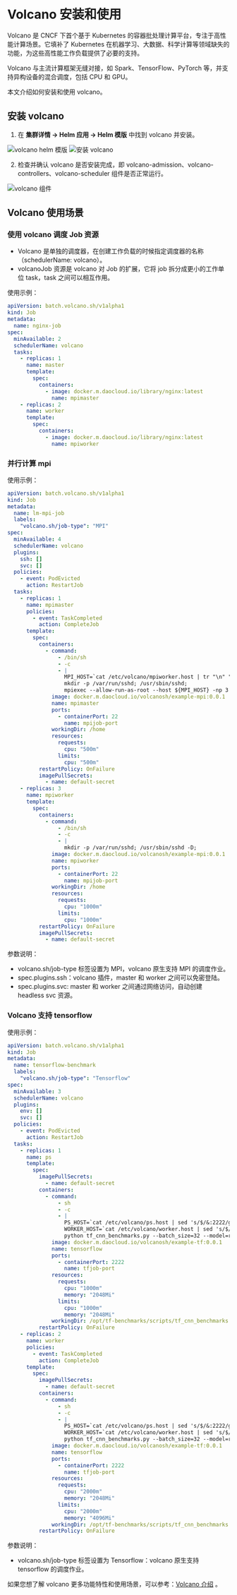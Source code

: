 # Volcano 安装和使用

Volcano 是 CNCF 下首个基于 Kubernetes 的容器批处理计算平台，专注于高性能计算场景。它填补了 Kubernetes 在机器学习、大数据、科学计算等领域缺失的功能，为这些高性能工作负载提供了必要的支持。

Volcano 与主流计算框架无缝对接，如 Spark、TensorFlow、PyTorch 等，并支持异构设备的混合调度，包括 CPU 和 GPU。

本文介绍如何安装和使用 volcano。

## 安装 volcano

1. 在 **集群详情 -> Helm 应用 -> Helm 模版** 中找到 volcano 并安装。

![volcano helm 模版](../../images/volcano-01.png)
![安装 volcano](../../images/volcano-02.png)

2. 检查并确认 volcano 是否安装完成，即 volcano-admission、volcano-controllers、volcano-scheduler 组件是否正常运行。

![volcano 组件](../../images/volcano-03.png)

## Volcano 使用场景

### 使用 volcano 调度 Job 资源

- Volcano 是单独的调度器，在创建工作负载的时候指定调度器的名称（schedulerName: volcano）。
- volcanoJob 资源是 volcano 对 Job 的扩展，它将 job 拆分成更小的工作单位 task，task 之间可以相互作用。

使用示例：

```yaml
apiVersion: batch.volcano.sh/v1alpha1
kind: Job
metadata:
  name: nginx-job
spec:
  minAvailable: 2
  schedulerName: volcano
  tasks:
    - replicas: 1
      name: master
      template:
        spec:
          containers:
            - image: docker.m.daocloud.io/library/nginx:latest
              name: mpimaster
    - replicas: 2
      name: worker
      template:
        spec:
          containers:
            - image: docker.m.daocloud.io/library/nginx:latest
              name: mpiworker
```

### 并行计算 mpi

使用示例：

```yaml
apiVersion: batch.volcano.sh/v1alpha1
kind: Job
metadata:
  name: lm-mpi-job
  labels:
    "volcano.sh/job-type": "MPI"
spec:
  minAvailable: 4
  schedulerName: volcano
  plugins:
    ssh: []
    svc: []
  policies:
    - event: PodEvicted
      action: RestartJob
  tasks:
    - replicas: 1
      name: mpimaster
      policies:
        - event: TaskCompleted
          action: CompleteJob
      template:
        spec:
          containers:
            - command:
                - /bin/sh
                - -c
                - |
                  MPI_HOST=`cat /etc/volcano/mpiworker.host | tr "\n" ","`;
                  mkdir -p /var/run/sshd; /usr/sbin/sshd;
                  mpiexec --allow-run-as-root --host ${MPI_HOST} -np 3 mpi_hello_world;
              image: docker.m.daocloud.io/volcanosh/example-mpi:0.0.1
              name: mpimaster
              ports:
                - containerPort: 22
                  name: mpijob-port
              workingDir: /home
              resources:
                requests:
                  cpu: "500m"
                limits:
                  cpu: "500m"
          restartPolicy: OnFailure
          imagePullSecrets:
            - name: default-secret
    - replicas: 3
      name: mpiworker
      template:
        spec:
          containers:
            - command:
                - /bin/sh
                - -c
                - |
                  mkdir -p /var/run/sshd; /usr/sbin/sshd -D;
              image: docker.m.daocloud.io/volcanosh/example-mpi:0.0.1
              name: mpiworker
              ports:
                - containerPort: 22
                  name: mpijob-port
              workingDir: /home
              resources:
                requests:
                  cpu: "1000m"
                limits:
                  cpu: "1000m"
          restartPolicy: OnFailure
          imagePullSecrets:
            - name: default-secret
```

参数说明：

- volcano.sh/job-type 标签设置为 MPI，volcano 原生支持 MPI 的调度作业。
- spec.plugins.ssh：volcano 插件，master 和 worker 之间可以免密登陆。
- spec.plugins.svc: master 和 worker 之间通过网络访问，自动创建 headless svc 资源。

### Volcano 支持 tensorflow

使用示例：

```yaml
apiVersion: batch.volcano.sh/v1alpha1
kind: Job
metadata:
  name: tensorflow-benchmark
  labels:
    "volcano.sh/job-type": "Tensorflow"
spec:
  minAvailable: 3
  schedulerName: volcano
  plugins:
    env: []
    svc: []
  policies:
    - event: PodEvicted
      action: RestartJob
  tasks:
    - replicas: 1
      name: ps
      template:
        spec:
          imagePullSecrets:
            - name: default-secret
          containers:
            - command:
                - sh
                - -c
                - |
                  PS_HOST=`cat /etc/volcano/ps.host | sed 's/$/&:2222/g' | tr "\n" ","`;
                  WORKER_HOST=`cat /etc/volcano/worker.host | sed 's/$/&:2222/g' | tr "\n" ","`;
                  python tf_cnn_benchmarks.py --batch_size=32 --model=resnet50 --variable_update=parameter_server --flush_stdout=true --num_gpus=1 --local_parameter_device=cpu --device=cpu --data_format=NHWC --job_name=ps --task_index=${VK_TASK_INDEX} --ps_hosts=${PS_HOST} --worker_hosts=${WORKER_HOST}
              image: docker.m.daocloud.io/volcanosh/example-tf:0.0.1
              name: tensorflow
              ports:
                - containerPort: 2222
                  name: tfjob-port
              resources:
                requests:
                  cpu: "1000m"
                  memory: "2048Mi"
                limits:
                  cpu: "1000m"
                  memory: "2048Mi"
              workingDir: /opt/tf-benchmarks/scripts/tf_cnn_benchmarks
          restartPolicy: OnFailure
    - replicas: 2
      name: worker
      policies:
        - event: TaskCompleted
          action: CompleteJob
      template:
        spec:
          imagePullSecrets:
            - name: default-secret
          containers:
            - command:
                - sh
                - -c
                - |
                  PS_HOST=`cat /etc/volcano/ps.host | sed 's/$/&:2222/g' | tr "\n" ","`;
                  WORKER_HOST=`cat /etc/volcano/worker.host | sed 's/$/&:2222/g' | tr "\n" ","`;
                  python tf_cnn_benchmarks.py --batch_size=32 --model=resnet50 --variable_update=parameter_server --flush_stdout=true --num_gpus=1 --local_parameter_device=cpu --device=cpu --data_format=NHWC --job_name=worker --task_index=${VK_TASK_INDEX} --ps_hosts=${PS_HOST} --worker_hosts=${WORKER_HOST}
              image: docker.m.daocloud.io/volcanosh/example-tf:0.0.1
              name: tensorflow
              ports:
                - containerPort: 2222
                  name: tfjob-port
              resources:
                requests:
                  cpu: "2000m"
                  memory: "2048Mi"
                limits:
                  cpu: "2000m"
                  memory: "4096Mi"
              workingDir: /opt/tf-benchmarks/scripts/tf_cnn_benchmarks
          restartPolicy: OnFailure
```
参数说明：

- volcano.sh/job-type 标签设置为 Tensorflow：volcano 原生支持 tensorflow 的调度作业。

如果您想了解 volcano 更多功能特性和使用场景，可以参考：[Volcano 介绍](https://volcano.sh/zh/docs/) 。
